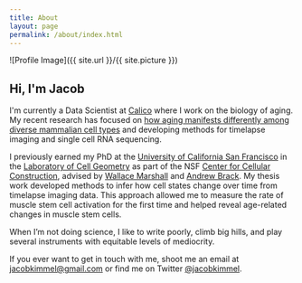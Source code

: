 ```yaml
---
title: About
layout: page
permalink: /about/index.html
---
```

![Profile Image]({{ site.url }}/{{ site.picture }})

## Hi, I'm Jacob

I'm currently a Data Scientist at [Calico](http://calicolabs.com) where I work on the biology of aging. My recent research has focused on [how aging manifests differently among diverse mammalian cell types]({{site.url}}/murine_cell_aging) and developing methods for timelapse imaging and single cell RNA sequencing.

I previously earned my PhD at the [University of California San Francisco](https://ucsf.edu) in the [Laboratory of Cell Geometry](https://cellgeometry.ucsf.edu) as part of the NSF [Center for Cellular Construction](https://ccc.ucsf.edu), advised by [Wallace Marshall](http://tetrad.ucsf.edu/faculty/wallace-wallace) and [Andrew Brack](http://bracklab.com). My thesis work developed methods to infer how cell states change over time from timelapse imaging data. This approach allowed me to measure the rate of muscle stem cell activation for the first time and helped reveal age-related changes in muscle stem cells.

When I’m not doing science, I like to write poorly, climb big hills, and play several instruments with equitable levels of mediocrity.

If you ever want to get in touch with me, shoot me an email at [jacobkimmel@gmail.com](mailto:jacobkimmel@gmail.com) or find me on Twitter [@jacobkimmel](https://twitter.com/jacobkimmel).
